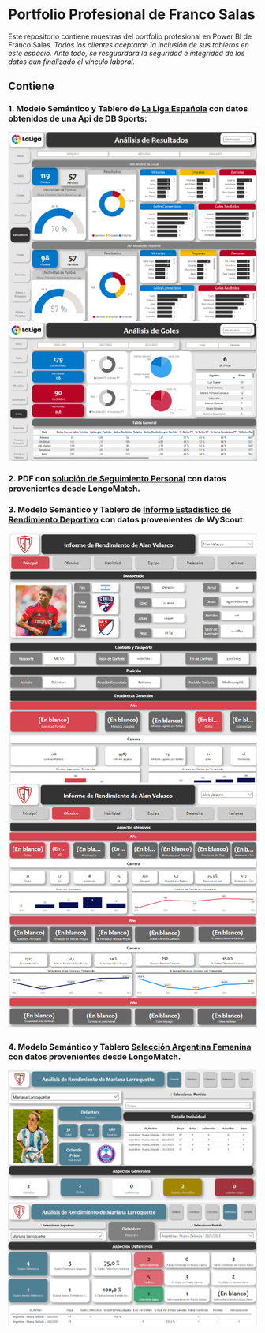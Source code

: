 # Portfolio Profesional de Franco Salas 
Este repositorio contiene muestras del portfolio profesional en Power BI de Franco Salas.
*Todos los clientes aceptaron la inclusión de sus tableros en este espacio.*
*Ante todo, se resguardará la seguridad e integridad de los datos aun finalizado el vínculo laboral.*

## Contiene 
### 1. Modelo Semántico y Tablero de [La Liga Española](https://app.powerbi.com/view?r=eyJrIjoiYWNkZGU4MDEtNTU5Yi00OWFlLTkyODAtMzJkN2M3YmY0OTU4IiwidCI6Ijg1MjI2NjJhLTVkYTctNGE1Zi05ZDM0LWFmNzAzNTM3NzIyZCIsImMiOjR9) con datos obtenidos de una Api de DB Sports:
![alt text](3.png)
![alt text](4.png)
### 2. PDF con [solución de Seguimiento Personal](https://github.com/fransalasdat/portfolio/blob/main/2_Solucion_GiocaMeglio_TSP/2.%20Solucion%20GiocaMeglio%20TSP.pdf) con datos provenientes desde LongoMatch.
### 3. Modelo Semántico y Tablero de [Informe Estadístico de Rendimiento Deportivo](https://app.powerbi.com/view?r=eyJrIjoiZjU2ZGE4NzUtMDVlNi00ZGI4LTlmNGEtMmYwNDFhODNiZDc4IiwidCI6Ijg1MjI2NjJhLTVkYTctNGE1Zi05ZDM0LWFmNzAzNTM3NzIyZCIsImMiOjR9) con datos provenientes de WyScout:
![alt text](7.png)
![alt text](8.png)
### 4. Modelo Semántico y Tablero [Selección Argentina Femenina](https://app.powerbi.com/view?r=eyJrIjoiMGZmNjcyNjItOGE4NS00ZWZiLTg5MzItNzQyM2JiOWEwZGNiIiwidCI6Ijg1MjI2NjJhLTVkYTctNGE1Zi05ZDM0LWFmNzAzNTM3NzIyZCIsImMiOjR9) con datos provenientes desde LongoMatch.
![alt text](5.png)
![alt text](6.png)
